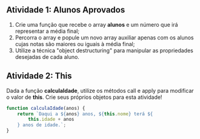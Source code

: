 ## Atividade 1: Alunos Aprovados

1. Crie uma função que recebe o array **alunos** e um número que irá representar a média final;
2. Percorra o array e popule um novo array auxiliar apenas com os alunos cujas notas são maiores ou iguais à média final;
3. Utilize a técnica "object destructuring" para manipular as propriedades desejadas de cada aluno.

## Atividade 2: This

Dada a função **calculaIdade**, utilize os métodos call e apply para modificar o valor de **this**. Crie seus próprios objetos para esta atividade!

```js
function calculaIdade(anos) {
    return `Daqui a ${anos} anos, ${this.nome} terá ${
        this.idade + anos
    } anos de idade.`;
}
```
